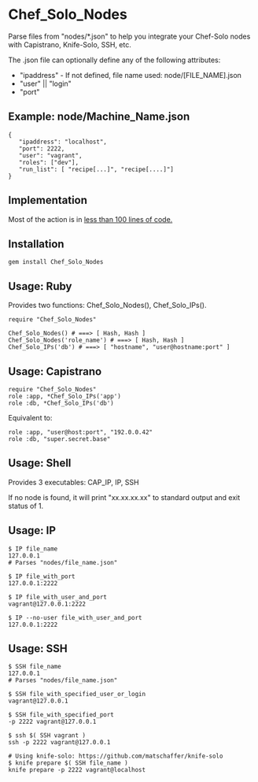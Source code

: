 
Chef\_Solo\_Nodes
===============

Parse files from "nodes/\*.json" to help you integrate your Chef-Solo
nodes with Capistrano, Knife-Solo, SSH, etc.

The .json file can optionally define any of the following attributes:

  * "ipaddress" - If not defined, file name used: node/[FILE\_NAME].json
  * "user" || "login"
  * "port"

Example: node/Machine\_Name.json
--------------------------------
    
    { 
       "ipaddress": "localhost", 
       "port": 2222, 
       "user": "vagrant",
       "roles": ["dev"],
       "run_list": [ "recipe[...]", "recipe[....]"]
    }

Implementation
--------------

Most of the action is in
[less than 100 lines of code.](https://github.com/da99/Chef_Solo_Nodes/blob/master/lib/Chef_Solo_Nodes.rb)

Installation
-----------

    gem install Chef_Solo_Nodes

Usage: Ruby
----------

Provides two functions: Chef\_Solo\_Nodes(), Chef\_Solo\_IPs(). 

    require "Chef_Solo_Nodes"

    Chef_Solo_Nodes() # ===> [ Hash, Hash ]
    Chef_Solo_Nodes('role_name') # ===> [ Hash, Hash ]
    Chef_Solo_IPs('db') # ===> [ "hostname", "user@hostname:port" ]

Usage: Capistrano
----------------

    require "Chef_Solo_Nodes"
    role :app, *Chef_Solo_IPs('app')
    role :db, *Chef_Solo_IPs('db')

Equivalent to:

    role :app, "user@host:port", "192.0.0.42"
    role :db, "super.secret.base"

Usage: Shell
------------

Provides 3 executables: CAP\_IP, IP, SSH

If no node is found, it will print "xx.xx.xx.xx" to
standard output and exit status of 1.

Usage: IP
--------------------

    $ IP file_name 
    127.0.0.1  
    # Parses "nodes/file_name.json"

    $ IP file_with_port
    127.0.0.1:2222

    $ IP file_with_user_and_port
    vagrant@127.0.0.1:2222 

    $ IP --no-user file_with_user_and_port
    127.0.0.1:2222 

Usage: SSH
--------------------

    $ SSH file_name
    127.0.0.1
    # Parses "nodes/file_name.json"

    $ SSH file_with_specified_user_or_login
    vagrant@127.0.0.1

    $ SSH file_with_specified_port
    -p 2222 vagrant@127.0.0.1

    $ ssh $( SSH vagrant )
    ssh -p 2222 vagrant@127.0.0.1

    # Using knife-solo: https://github.com/matschaffer/knife-solo 
    $ knife prepare $( SSH file_name )
    knife prepare -p 2222 vagrant@localhost


